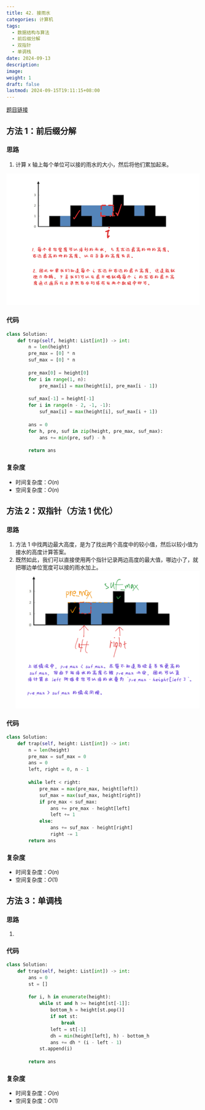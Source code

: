 ```yaml
---
title: 42. 接雨水
categories: 计算机
tags:
  - 数据结构与算法
  - 前后缀分解
  - 双指针
  - 单调栈
date: 2024-09-13
description: 
image: 
weight: 1
draft: false
lastmod: 2024-09-15T19:11:15+08:00
---
```

[题目链接](https://leetcode.cn/problems/trapping-rain-water/description/?envType=study-plan-v2&envId=top-100-liked)

## 方法 1：前后缀分解

### 思路

1. 计算 x 轴上每个单位可以接的雨水的大小，然后将他们累加起来。

![image.png](https://raw.githubusercontent.com/oLd-Y/PicGoPictures/main/20240913130258.png)

### 代码

```python
class Solution:
    def trap(self, height: List[int]) -> int:
        n = len(height)
        pre_max = [0] * n
        suf_max = [0] * n
        
        pre_max[0] = height[0]
        for i in range(1, n):
            pre_max[i] = max(height[i], pre_max[i - 1])
        
        suf_max[-1] = height[-1]
        for i in range(n - 2, -1, -1):
            suf_max[i] = max(height[i], suf_max[i + 1])

        ans = 0
        for h, pre, suf in zip(height, pre_max, suf_max):
            ans += min(pre, suf) - h
        
        return ans
```

### 复杂度
- 时间复杂度：$O(n)$
- 空间复杂度：$O(n)$

## 方法 2：双指针（方法 1 优化）

### 思路

1. 方法 1 中找两边最大高度，是为了找出两个高度中的较小值，然后以较小值为接水的高度计算答案。
2. 既然如此，我们可以直接使用两个指针记录两边高度的最大值，哪边小了，就把哪边单位宽度可以接的雨水加上。
![image.png](https://raw.githubusercontent.com/oLd-Y/PicGoPictures/main/20240914093520.png)

### 代码

```python
class Solution:
    def trap(self, height: List[int]) -> int:
        n = len(height)
        pre_max = suf_max = 0
        ans = 0
        left, right = 0, n - 1
        
        while left < right:
            pre_max = max(pre_max, height[left])
            suf_max = max(suf_max, height[right])
            if pre_max < suf_max:
                ans += pre_max - height[left]
                left += 1
            else: 
                ans += suf_max - height[right]
                right -= 1
        return ans
```

### 复杂度
- 时间复杂度：$O(n)$
- 空间复杂度：$O(1)$

## 方法 3：单调栈

### 思路

1. 
### 代码

```python
class Solution:
    def trap(self, height: List[int]) -> int:
        ans = 0
        st = []

        for i, h in enumerate(height):
            while st and h >= height[st[-1]]:
                bottom_h = height[st.pop()]
                if not st:
                    break
                left = st[-1]
                dh = min(height[left], h) - bottom_h
                ans += dh * (i - left - 1)
            st.append(i)
            
        return ans
```

### 复杂度
- 时间复杂度：$O(n)$
- 空间复杂度：$O(1)$


